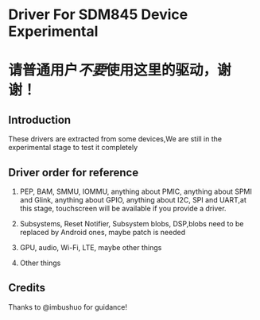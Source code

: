 # Driver For SDM845 Device Experimental

# 请普通用户*不要*使用这里的驱动，谢谢！

## Introduction
  These drivers are extracted from some devices,We are still in the experimental stage to test it completely

## Driver order for reference

1) PEP, BAM, SMMU, IOMMU, anything about PMIC, anything about SPMI and Glink, anything about GPIO, anything about I2C, SPI and UART,at this stage, touchscreen will be available if you provide a driver.

2) Subsystems, Reset Notifier, Subsystem blobs, DSP,blobs need to be replaced by Android ones, maybe patch is needed

3) GPU, audio, Wi-Fi, LTE, maybe other things

4) Other things


## Credits
Thanks to @imbushuo for guidance!
